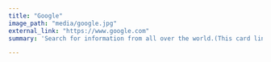 ```yaml
---
title: "Google"
image_path: "media/google.jpg"
external_link: "https://www.google.com"
summary: 'Search for information from all over the world.(This card links directly to Google.com.)'

---
```



